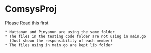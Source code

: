 # ComsysProj

Please Read this first
``` 
* Nattanan and Pinyanun are using the same folder
* The files in the testing code folder are not using in main.go 
  (Just shown the responsibility of each member)
* The files using in main.go are kept lib folder
```

